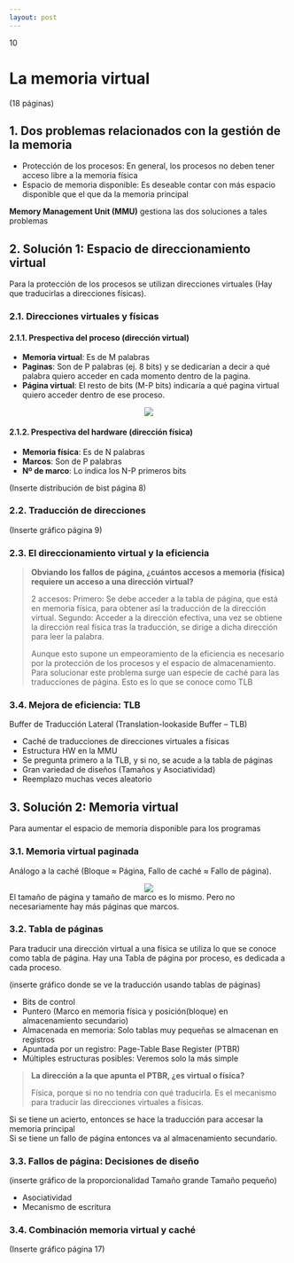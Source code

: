 ```yaml
--- 
layout: post
---
```

<div class="header">
  <div class="numbrerUnit">10</div>
  <h1>La memoria virtual</h1>
  <subtitle> </subtitle>
</div>

(18 páginas)

## 1. Dos problemas relacionados con la gestión de la memoria
- Protección de los procesos: En general, los procesos no deben tener acceso libre a la memoria física
- Espacio de memoria disponible: Es deseable contar con más espacio disponible que el que da la memoria principal

**Memory Management Unit (MMU)** gestiona las dos soluciones a tales problemas

## 2. Solución 1: Espacio de direccionamiento virtual
Para la protección de los procesos se utilizan direcciones virtuales (Hay que traducirlas a direcciones físicas).

### 2.1. Direcciones virtuales y físicas
#### 2.1.1. Prespectiva del proceso (dirección virtual)
- **Memoria virtual**: Es de M palabras
- **Paginas**: Son de P palabras (ej. 8 bits) y se dedicarían a decir a qué palabra quiero acceder en cada momento dentro de la pagina.
- **Página virtual**: El resto de bits (M-P bits) indicaría a qué pagina virtual quiero acceder dentro de ese proceso.

<center><img src="https://i.gyazo.com/ed216bee3a6be484081bcc04e6db1c7a.png"></center>

#### 2.1.2. Prespectiva del hardware (dirección física)
- **Memoria física**: Es de N palabras
- **Marcos**: Son de P palabras
- **Nº de marco**: Lo indica los N-P primeros bits

(Inserte distribución de bist página 8)

### 2.2. Traducción de direcciones

(Inserte gráfico página 9)

### 2.3. El direccionamiento virtual y la eficiencia

> **Obviando los fallos de página, ¿cuántos accesos a memoria (física) requiere un acceso a una dirección virtual?**
>
> 2 accesos:
> Primero: Se debe acceder a la tabla de página, que está en memoria física, para obtener así la traducción de la dirección virtual.
> Segundo: Acceder a la dirección efectiva, una vez se obtiene la dirección real física tras la traducción, se dirige a dicha dirección para leer la palabra.
> 
> Aunque esto supone un empeoramiento de la eficiencia es necesario por la protección de los procesos y el espacio de almacenamiento.
> Para solucionar este problema surge uan especie de caché para las traducciones de página. Esto es lo que se conoce como TLB

### 3.4. Mejora de eficiencia: TLB
Buffer de Traducción Lateral (Translation-lookaside Buffer – TLB)

- Caché de traducciones de direcciones virtuales a físicas
- Estructura HW en la MMU
- Se pregunta primero a la TLB, y si no, se acude a la tabla de páginas
- Gran variedad de diseños (Tamaños y Asociatividad)
- Reemplazo muchas veces aleatorio

## 3. Solución 2: Memoria virtual
Para aumentar el espacio de memoria disponible para los programas

### 3.1. Memoria virtual paginada
Análogo a la caché (Bloque ≈ Página, Fallo de caché ≈ Fallo de página).
<center><img src="https://i.gyazo.com/56e33697b9d5a5b55e224557ce87fbe8.png"></center>
El tamaño de página y tamaño de marco es lo mismo. Pero no necesariamente hay más páginas que marcos.

### 3.2. Tabla de páginas
Para traducir una dirección virtual a una física se utiliza lo que se conoce como tabla de página. Hay una Tabla de página por proceso, es dedicada a cada proceso.

(inserte gráfico donde se ve la traducción usando tablas de páginas)

- Bits de control
- Puntero (Marco en memoria física y posición(bloque) en almacenamiento secundario)
- Almacenada en memoria: Solo tablas muy pequeñas se almacenan en registros
- Apuntada por un registro: Page-Table Base Register (PTBR)
- Múltiples estructuras posibles: Veremos solo la más simple

> **La dirección a la que apunta el PTBR, ¿es virtual o física?**
>
> Física, porque si no no tendría con qué traducirla. Es el mecanismo para traducir las direcciones virtuales a físicas.

Si se tiene un acierto, entonces se hace la traducción para accesar la memoria principal<br>
Si se tiene un fallo de página entonces va al almacenamiento secundario.

### 3.3. Fallos de página: Decisiones de diseño

(inserte gráfico de la proporcionalidad Tamaño grande Tamaño pequeño)

- Asociatividad
- Mecanismo de escritura

### 3.4. Combinación memoria virtual y caché

(Inserte gráfico página 17)
